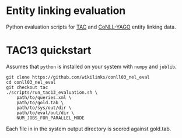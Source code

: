 Entity linking evaluation
=========================

Python evaluation scripts for [TAC](http://www.nist.gov/tac/) and [CoNLL-YAGO](http://www.mpi-inf.mpg.de/departments/databases-and-information-systems/research/yago-naga/aida/downloads/) entity linking data.

TAC13 quickstart
================

Assumes that `python` is installed on your system with `numpy` and `joblib`.

```Shell
git clone https://github.com/wikilinks/conll03_nel_eval
cd conll03_nel_eval
git checkout tac
./scripts/run_tac13_evaluation.sh \
    path/to/queries.xml \
    path/to/gold.tab \
    path/to/sys/out/dir \
    path/to/eval/out/dir \
    NUM_JOBS_FOR_PARALLEL_MODE
```

Each file in in the system output directory is scored against gold.tab.
